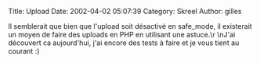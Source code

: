 Title: Upload
Date: 2002-04-02 05:07:39
Category: Skreel
Author: gilles

Il semblerait que bien que l'upload soit désactivé en safe_mode, il existerait un moyen de faire des uploads en PHP en utilisant une astuce.\r
\nJ'ai découvert ca aujourd'hui, j'ai encore des tests à faire et je vous tient au courant  :)